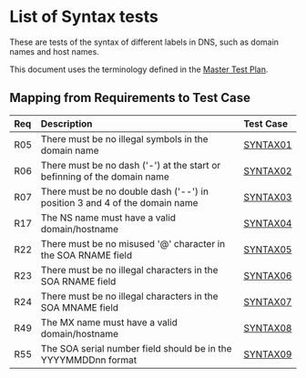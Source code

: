 # List of Syntax tests

These are tests of the syntax of different labels in DNS, such as domain
names and host names.

This document uses the terminology defined in the
[Master Test Plan](../Master%20Test%20Plan.md).

## Mapping from Requirements to Test Case

|Req| Description                                                              | Test Case |
|:--|:-------------------------------------------------------------------------|:----------|
|R05|There must be no illegal symbols in the domain name                       |[SYNTAX01](syntax01.md)|
|R06|There must be no dash ('-') at the start or befinning of the domain name  |[SYNTAX02](syntax02.md)|
|R07|There must be no double dash ('--') in position 3 and 4 of the domain name|[SYNTAX03](syntax03.md)|
|R17|The NS name must have a valid domain/hostname                             |[SYNTAX04](syntax04.md)|
|R22|There must be no misused '@' character in the SOA RNAME field             |[SYNTAX05](syntax05.md)|
|R23|There must be no illegal characters in the SOA RNAME field                |[SYNTAX06](syntax06.md)|
|R24|There must be no illegal characters in the SOA MNAME field                |[SYNTAX07](syntax07.md)|
|R49|The MX name must have a valid domain/hostname                             |[SYNTAX08](syntax08.md)|
|R55|The SOA serial number field should be in the YYYYMMDDnn format            |[SYNTAX09](syntax09.md)|
